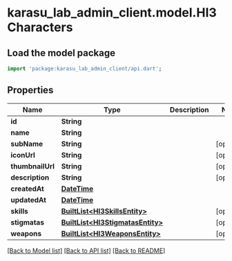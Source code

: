 # karasu_lab_admin_client.model.HI3Characters

## Load the model package
```dart
import 'package:karasu_lab_admin_client/api.dart';
```

## Properties
Name | Type | Description | Notes
------------ | ------------- | ------------- | -------------
**id** | **String** |  | 
**name** | **String** |  | 
**subName** | **String** |  | [optional] 
**iconUrl** | **String** |  | [optional] 
**thumbnailUrl** | **String** |  | [optional] 
**description** | **String** |  | [optional] 
**createdAt** | [**DateTime**](DateTime.md) |  | 
**updatedAt** | [**DateTime**](DateTime.md) |  | 
**skills** | [**BuiltList&lt;HI3SkillsEntity&gt;**](HI3SkillsEntity.md) |  | [optional] 
**stigmatas** | [**BuiltList&lt;HI3StigmatasEntity&gt;**](HI3StigmatasEntity.md) |  | [optional] 
**weapons** | [**BuiltList&lt;HI3WeaponsEntity&gt;**](HI3WeaponsEntity.md) |  | [optional] 

[[Back to Model list]](../README.md#documentation-for-models) [[Back to API list]](../README.md#documentation-for-api-endpoints) [[Back to README]](../README.md)


